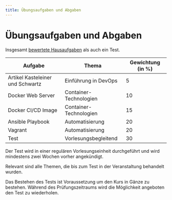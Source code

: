```yaml
---
title: Übungsaufgaben und Abgaben
---
```


# Übungsaufgaben und Abgaben

Insgesamt [bewertete Hausaufgaben](../../hausaufgaben/) als auch ein Test.

|Aufgabe|Thema|Gewichtung (in %)|
|---|---|---|
|Artikel Kasteleiner und Schwartz|Einführung in DevOps|5|
|Docker Web Server|Container-Technologien|10|
|Docker CI/CD Image|Container-Technologien|15|
|Ansible Playbook|Automatisierung|20|
|Vagrant|Automatisierung|20|
|Test|Vorlesungsbegleitend|30|

Der Test wird in einer regulären Vorlesungseinheit durchgeführt und wird mindestens zwei Wochen vorher angekündigt.  

Relevant sind alle Themen, die bis zum Test in der Veranstaltung behandelt wurden.  

Das Bestehen des Tests ist Voraussetzung um den Kurs in Gänze zu bestehen.
Während des Prüfungszeitraums wird die Möglichkeit angeboten den Test zu wiederholen.